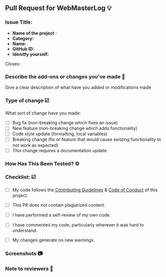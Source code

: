 ## Pull Request for WebMasterLog 💡

### Issue Title: <!-- Enter the issue title here -->

- **Name of the project** : <!-- What's the name of the project -->
- **Category:** <!-- Category of the project: Angular, CSS, Front-end, NextJS, NodeJS, React, Vanilla, VueJS, Documentation, etc. -->
- **Name:** <!--Mention Your name-->
- **GitHub ID:** <!-- Mention your GitHub ID -->
- **Idenitfy yourself:** <!-- Mention your role (like GSOC, GSSOC, SSOC, etc. Contributor) -->


<!-- Mention the following details and these are mandatory -->

Closes: <!-- #issue number  -->


### Describe the add-ons or changes you've made 📃

Give a clear description of what have you added or modifications made


### Type of change ☑️
<!-- Please delete options that are not relevant. -->
What sort of change have you made:
<!--
Example how to mark a checkbox:-
- [x] My code follows the code style of this project.
-->
- [ ] Bug fix (non-breaking change which fixes an issue)
- [ ] New feature (non-breaking change which adds functionality)
- [ ] Code style update (formatting, local variables)
- [ ] Breaking change (fix or feature that would cause existing functionality to not work as expected)
- [ ] This change requires a documentation update

### How Has This Been Tested? ⚙️
<!-- Describe how it has been tested
Describe how have you verified the changes made -->



### Checklist: ☑️
<!--
Example how to mark a checkbox:-
- [x] My code follows the code style of this project.
-->
- [ ] My code follows the [Contributing Guidelines](https://github.com/Avdhesh-Varshney/WebMasterLog/blob/main/CONTRIBUTING.md) & [Code of Conduct](https://github.com/Avdhesh-Varshney/WebMasterLog/blob/main/CODE_OF_CONDUCT.md) of this project.
- [ ] This PR does not contain plagiarized content.
- [ ] I have performed a self-review of my own code.
- [ ] I have commented my code, particularly wherever it was hard to understand.
- [ ] My changes generate no new warnings.


### Screenshots 📷
<!-- Must add the screenshot of the project or your changes for review your pr -->


### Note to reviewers 📄
<!-- Add notes to reviewers if applicable -->

